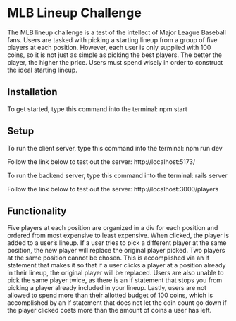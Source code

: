 # MLB Lineup Challenge 

The MLB lineup challenge is a test of the intellect of Major League Baseball fans. Users are tasked with picking a starting lineup from a group of five players at each position. However, each user is only supplied with 100 coins, so it is not just as simple as picking the best players. The better the player, the higher the price. Users must spend wisely in order to construct the ideal starting lineup. 

## Installation 

To get started, type this command into the terminal: 
	npm start 

## Setup 

To run the client server, type this command into the terminal: 
	npm run dev 

Follow the link below to test out the server: 
http://localhost:5173/ 

To run the backend server, type this command into the terminal: 
	rails server 

Follow the link below to test out the server: 
	http://localhost:3000/players 

## Functionality 

Five players at each position are organized in a div for each position and ordered from most expensive to least expensive. When clicked, the player is added to a user’s lineup. If a user tries to pick a different player at the same position, the new player will replace the original player picked. Two players at the same position cannot be chosen. This is accomplished via an if statement that makes it so that if a user clicks a player at a position already in their lineup, the original player will be replaced. Users are also unable to pick the same player twice, as there is an if statement that stops you from picking a player already included in your lineup. Lastly, users are not allowed to spend more than their allotted budget of 100 coins, which is accomplished by an if statement that does not let the coin count go down if the player clicked costs more than the amount of coins a user has left.   